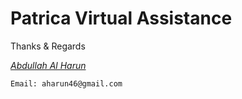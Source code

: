 # Patrica Virtual Assistance



Thanks & Regards

*[Abdullah Al Harun](https://abdullahalharun-code.github.io/Resume/index.html)*

`Email: aharun46@gmail.com`
